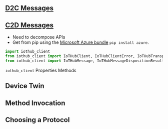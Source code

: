 ## [D2C Messages](https://docs.microsoft.com/en-us/azure/iot-hub/iot-hub-python-python-file-upload)

## [C2D Messages](https://docs.microsoft.com/en-us/azure/iot-hub/iot-hub-python-python-c2d)

- Need to decompose APIs
- Get from pip using the [Microsoft Azure bundle](https://pypi.python.org/pypi/azure) `pip install azure`.

```python
import iothub_client
from iothub_client import IoTHubClient, IoTHubClientError, IoTHubTransportProvider, IoTHubClientResult
from iothub_client import IoTHubMessage, IoTHubMessageDispositionResult, IoTHubError
```

`iothub_client`
Properties
Methods

## Device Twin

## Method Invocation

## Choosing a Protocol
